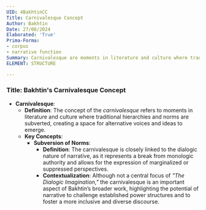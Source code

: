 ```yaml
---
UID: 4BakhtinCC
Title: Carnivalesque Concept
Author: Bakhtin
Date: 27/08/2024
Elaborated: 'True'
Prima-Forma:
- corpus
- narrative function
Summary: Carnivalesque are moments in literature and culture where traditional higherarchies and norms are subverted, creating a space for alternative voices and ideas to emerge.
ELEMENT: STRUCTURE

---
```

### Title: **Bakhtin's Carnivalesque Concept**
- **Carnivalesque**:
  - **Definition**: The concept of the *carnivalesque* refers to moments in literature and culture where traditional hierarchies and norms are subverted, creating a space for alternative voices and ideas to emerge. 
  - **Key Concepts**:
    - **Subversion of Norms**:
      - **Definition**: The carnivalesque is closely linked to the dialogic nature of narrative, as it represents a break from monologic authority and allows for the expression of marginalized or suppressed perspectives.
      - **Contextualization**: Although not a central focus of *"The Dialogic Imagination,"* the carnivalesque is an important aspect of Bakhtin’s broader work, highlighting the potential of narrative to challenge established power structures and to foster a more inclusive and diverse discourse.
